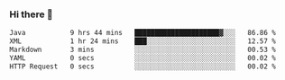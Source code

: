 ### Hi there 👋

<!--
**urzz/urzz** is a ✨ _special_ ✨ repository because its `README.md` (this file) appears on your GitHub profile.

Here are some ideas to get you started:

- 🔭 I’m currently working on ...
- 🌱 I’m currently learning ...
- 👯 I’m looking to collaborate on ...
- 🤔 I’m looking for help with ...
- 💬 Ask me about ...
- 📫 How to reach me: ...
- 😄 Pronouns: ...
- ⚡ Fun fact: ...
-->

<!--START_SECTION:waka-->

```txt
Java           9 hrs 44 mins   █████████████████████▓░░░   86.86 %
XML            1 hr 24 mins    ███░░░░░░░░░░░░░░░░░░░░░░   12.57 %
Markdown       3 mins          ░░░░░░░░░░░░░░░░░░░░░░░░░   00.53 %
YAML           0 secs          ░░░░░░░░░░░░░░░░░░░░░░░░░   00.02 %
HTTP Request   0 secs          ░░░░░░░░░░░░░░░░░░░░░░░░░   00.02 %
```

<!--END_SECTION:waka-->
